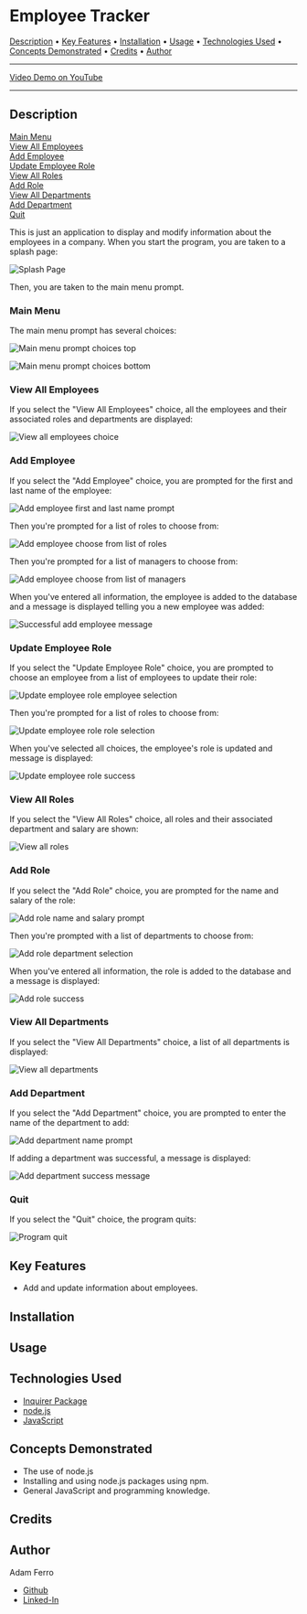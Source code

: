 <base target="_blank">

# Employee Tracker

<a href="#description">Description</a> •
<a href="#key-features">Key Features</a> •
<a href="#installation">Installation</a> •
<a href="#usage">Usage</a> •
<a href="#technologies-used">Technologies Used</a> •
<a href="#concepts-demonstrated">Concepts Demonstrated</a> •
<a href="#credits">Credits</a> •
<a href="#author">Author</a>

-------------------------------------------------------

[Video Demo on YouTube](#TODO)

-------------------------------------------------------

## Description

<a href="#main-menu">Main Menu</a>                    
<a href="#view-all-employees">View All Employees</a>                 
<a href="#add-employee">Add Employee</a>                  
<a href="#update-employee-role">Update Employee Role</a>                
<a href="#view-all-roles">View All Roles</a>               
<a href="#add-role">Add Role</a>                   
<a href="#view-all-departments">View All Departments</a>                  
<a href="#add-department">Add Department</a>                 
<a href="#quit">Quit</a>             

This is just an application to display and modify information about the employees in a company.
When you start the program, you are taken to a splash page:               

![Splash Page](./images/splash-page.png)                  

Then, you are taken to the main menu prompt.         

### Main Menu

The main menu prompt has several choices:                         

![Main menu prompt choices top](./images/main-menu-prompt-top.png)                      

![Main menu prompt choices bottom](./images/main-menu-prompt-bottom.png)                      

### View All Employees

If you select the "View All Employees" choice, all the employees and their associated roles and departments are displayed:                

![View all employees choice](./images/view-all-employees.png)                        

### Add Employee

If you select the "Add Employee" choice, you are prompted for the first and last name of the employee:                 

![Add employee first and last name prompt](./images/add-employee-first-last-name-prompt.png)             

Then you're prompted for a list of roles to choose from:                

![Add employee choose from list of roles](./images/add-employee-role-choices.png)            

Then you're prompted for a list of managers to choose from:                  

![Add employee choose from list of managers](./images/add-employee-manager-choices.png)                    

When you've entered all information, the employee is added to the database and a message is displayed telling you a new employee was added:               

![Successful add employee message](./images/add-employee-success.png)                    

### Update Employee Role

If you select the "Update Employee Role" choice, you are prompted to choose an employee from a list of employees to update their role:               

![Update employee role employee selection](./images/update-employee-role-employee-choices.png)               

Then you're prompted for a list of roles to choose from:               

![Update employee role role selection](./images/update-employee-role-role-choices.png)          

When you've selected all choices, the employee's role is updated and message is displayed:                            

![Update employee role success](./images/update-employee-role-success.png)          


### View All Roles

If you select the "View All Roles" choice, all roles and their associated department and salary are shown:                   

![View all roles](./images/view-all-roles.png)          

### Add Role

If you select the "Add Role" choice, you are prompted for the name and salary of the role:                   

![Add role name and salary prompt](./images/add-role-name-salary-prompt.png)             

Then you're prompted with a list of departments to choose from:                            

![Add role department selection](./images/add-role-department-choices.png)                    

When you've entered all information, the role is added to the database and a message is displayed:                 

![Add role success](./images/add-role-success.png)

### View All Departments

If you select the "View All Departments" choice, a list of all departments is displayed:              

![View all departments](./images/view-all-departments.png)

### Add Department

If you select the "Add Department" choice, you are prompted to enter the name of the department to add:                  

![Add department name prompt](./images/add-department-name-prompt.png)                

If adding a department was successful, a message is displayed:                    

![Add department success message](./images/add-department-success.png)            

### Quit

If you select the "Quit" choice, the program quits:                  

![Program quit](./images/quit-program.png)

## Key Features

- Add and update information about employees.

## Installation



## Usage



## Technologies Used

- [Inquirer Package](https://www.npmjs.com/package/inquirer)
- [node.js](https://nodejs.org/en/)
- [JavaScript](https://www.javascript.com/)

## Concepts Demonstrated

- The use of node.js
- Installing and using node.js packages using npm.
- General JavaScript and programming knowledge.

## Credits

  

## Author

Adam Ferro
- [Github](https://github.com/GeminiAd)
- [Linked-In](https://www.linkedin.com/in/adam-ferro)
